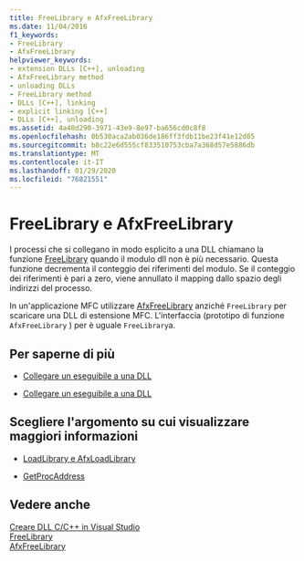 ```yaml
---
title: FreeLibrary e AfxFreeLibrary
ms.date: 11/04/2016
f1_keywords:
- FreeLibrary
- AfxFreeLibrary
helpviewer_keywords:
- extension DLLs [C++], unloading
- AfxFreeLibrary method
- unloading DLLs
- FreeLibrary method
- DLLs [C++], linking
- explicit linking [C++]
- DLLs [C++], unloading
ms.assetid: 4a48d290-3971-43e9-8e97-ba656cd0c8f8
ms.openlocfilehash: 0b530aca2ab036de186ff3fdb11be23f41e12d05
ms.sourcegitcommit: b8c22e6d555cf833510753cba7a368d57e5886db
ms.translationtype: MT
ms.contentlocale: it-IT
ms.lasthandoff: 01/29/2020
ms.locfileid: "76821551"
---
```

# <a name="freelibrary-and-afxfreelibrary"></a>FreeLibrary e AfxFreeLibrary

I processi che si collegano in modo esplicito a una DLL chiamano la funzione [FreeLibrary](/windows/win32/api/libloaderapi/nf-libloaderapi-freelibrary) quando il modulo dll non è più necessario. Questa funzione decrementa il conteggio dei riferimenti del modulo. Se il conteggio dei riferimenti è pari a zero, viene annullato il mapping dallo spazio degli indirizzi del processo.

In un'applicazione MFC utilizzare [AfxFreeLibrary](../mfc/reference/application-information-and-management.md#afxfreelibrary) anziché `FreeLibrary` per scaricare una DLL di estensione MFC. L'interfaccia (prototipo di funzione `AfxFreeLibrary` ) per è uguale `FreeLibrary`a.

## <a name="what-do-you-want-to-do"></a>Per saperne di più

- [Collegare un eseguibile a una DLL](linking-an-executable-to-a-dll.md#linking-implicitly)

- [Collegare un eseguibile a una DLL](linking-an-executable-to-a-dll.md#determining-which-linking-method-to-use)

## <a name="what-do-you-want-to-know-more-about"></a>Scegliere l'argomento su cui visualizzare maggiori informazioni

- [LoadLibrary e AfxLoadLibrary](loadlibrary-and-afxloadlibrary.md)

- [GetProcAddress](getprocaddress.md)

## <a name="see-also"></a>Vedere anche

[Creare DLL C/C++ in Visual Studio](dlls-in-visual-cpp.md)\
[FreeLibrary](/windows/win32/api/libloaderapi/nf-libloaderapi-freelibrary)\
[AfxFreeLibrary](../mfc/reference/application-information-and-management.md#afxfreelibrary)
